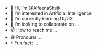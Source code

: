 - 👋 Hi, I’m @AlfeenaSheik
- 👀 I’m interested in Artificial Intelligence 
- 🌱 I’m currently learning UI/UX
- 💞️ I’m looking to collaborate on ...
- 📫 How to reach me ...
- 😄 Pronouns: ...
- ⚡ Fun fact: ...

<!---
AlfeenaSheik/AlfeenaSheik is a ✨ special ✨ repository because its `README.md` (this file) appears on your GitHub profile.
You can click the Preview link to take a look at your changes.
--->
